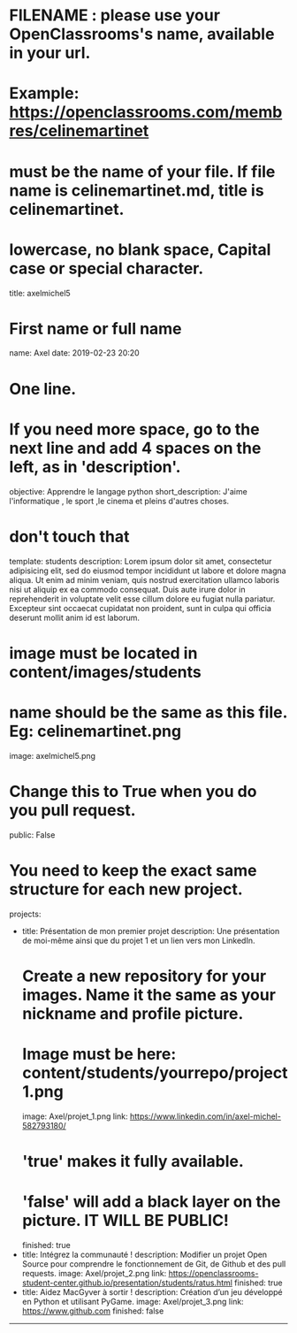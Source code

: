 
# FILENAME : please use your OpenClassrooms's name, available in your url.
# Example: https://openclassrooms.com/membres/celinemartinet
# must be the name of your file. If file name is celinemartinet.md, title is celinemartinet.
# lowercase, no blank space, Capital case or special character.
title: axelmichel5

# First name or full name
name: Axel
date: 2019-02-23 20:20

# One line.
# If you need more space, go to the next line and add 4 spaces on the left, as in 'description'.
objective: Apprendre le langage python
short_description: J'aime l'informatique , le sport ,le cinema et pleins d'autres choses.

# don't touch that
template: students
description:
    Lorem ipsum dolor sit amet, consectetur adipisicing elit, sed do eiusmod
    tempor incididunt ut labore et dolore magna aliqua. Ut enim ad minim veniam,
    quis nostrud exercitation ullamco laboris nisi ut aliquip ex ea commodo
    consequat. Duis aute irure dolor in reprehenderit in voluptate velit esse
    cillum dolore eu fugiat nulla pariatur. Excepteur sint occaecat cupidatat non
    proident, sunt in culpa qui officia deserunt mollit anim id est laborum.

# image must be located in content/images/students
# name should be the same as this file. Eg: celinemartinet.png
image: axelmichel5.png

# Change this to True when you do you pull request.
public: False

# You need to keep the exact same structure for each new project.
projects:
  - title: Présentation de mon premier projet
    description: Une présentation de moi-même ainsi que du projet 1 et un lien vers mon LinkedIn.
    # Create a new repository for your images. Name it the same as your nickname and profile picture.
    # Image must be here: content/students/yourrepo/project1.png
    image: Axel/projet_1.png
    link: https://www.linkedin.com/in/axel-michel-582793180/
    # 'true' makes it fully available.
    # 'false' will add a black layer on the picture. IT WILL BE PUBLIC!
    finished: true
  - title: Intégrez la communauté !
    description: Modifier un projet Open Source pour comprendre le fonctionnement de Git, de Github et des pull requests. 
    image: Axel/projet_2.png
    link: https://openclassrooms-student-center.github.io/presentation/students/ratus.html
    finished: true
  - title: Aidez MacGyver à sortir !
    description: Création d’un jeu développé en Python et utilisant PyGame.
    image: Axel/projet_3.png
    link: https://www.github.com
    finished: false
---
